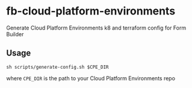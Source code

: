 # fb-cloud-platform-environments

Generate Cloud Platform Environments k8 and terraform config for Form Builder

## Usage

`sh scripts/generate-config.sh $CPE_DIR`

where `CPE_DIR` is the path to your Cloud Platform Environments repo